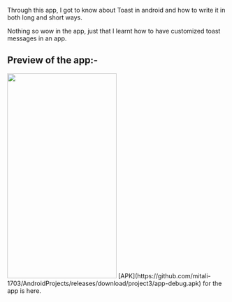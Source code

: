 Through this app, I got to know about Toast in android and how to write it in both long and short ways.

Nothing so wow in the app, just that I learnt how to have customized toast messages in an app.
## Preview of the app:-
<img src="https://user-images.githubusercontent.com/66427936/128558471-ecba384c-97f4-4ecf-867d-a133f6481c54.jpeg" width="250" height="470">
[APK](https://github.com/mitali-1703/AndroidProjects/releases/download/project3/app-debug.apk) for the app is here.
